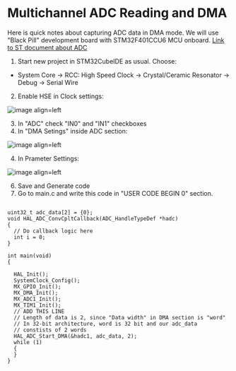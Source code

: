 # Multichannel ADC Reading and DMA
Here is quick notes about capturing ADC data in DMA mode. We will use "Black Pill" development board with STM32F401CCU6 MCU onboard.
[Link to ST document about ADC](https://www.google.com/url?sa=t&source=web&rct=j&opi=89978449&url=https://www.st.com/resource/en/application_note/an3116-stm32s-adc-modes-and-their-applications-stmicroelectronics.pdf&ved=2ahUKEwji5-PWqYaKAxUVQ_EDHa7_DoAQFnoECBkQAQ&usg=AOvVaw03qbfBZEKEd9gASszJ2g-L)

1. Start new project in STM32CubeIDE as usual. Choose:
  - System Core -> RCC: High Speed Clock -> Crystal/Ceramic Resonator
                -> Debug -> Serial Wire
2. Enable HSE in Clock settings:

![image  align=left](https://github.com/user-attachments/assets/7899ecd4-9b34-4181-b04b-5c339b3d7d1e)

3. In "ADC" check "IN0" and "IN1" checkboxes
4. In "DMA Setings" inside ADC section:

![image align=left](https://github.com/user-attachments/assets/cb650c72-9266-427c-8883-5cb1537521ee)

4. In Prameter Settings:

![image align=left](https://github.com/user-attachments/assets/deed2cc1-1461-478a-b07b-c0a9df8381db)

6. Save and Generate code
7. Go to main.c and write this code in "USER CODE BEGIN 0" section.
```

uint32_t adc_data[2] = {0};
void HAL_ADC_ConvCpltCallback(ADC_HandleTypeDef *hadc)
{
  // Do callback logic here
  int i = 0;
}

int main(void)
{

  HAL_Init();
  SystemClock_Config();
  MX_GPIO_Init();
  MX_DMA_Init();
  MX_ADC1_Init();
  MX_TIM1_Init();
  // ADD THIS LINE
  // Length of data is 2, since "Data width" in DMA section is "word"
  // In 32-bit architecture, word is 32 bit and our adc_data
  // constists of 2 words
  HAL_ADC_Start_DMA(&hadc1, adc_data, 2);
  while (1)
  {
  }
}
```
